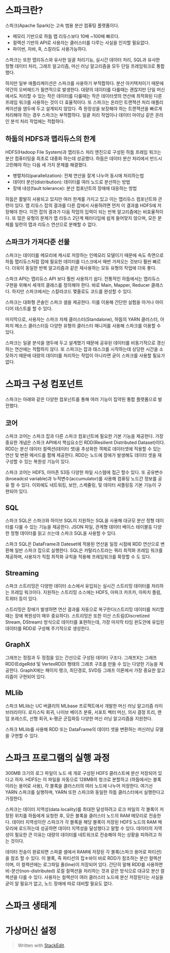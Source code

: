 # 스파크란?

스파크(Apache Spark)는 고속 범용 분산 컴퓨팅 플랫폼이다. 
* 메모리 기반으로 하둡 맵 리듀스보다 10배 ~100배 빠르다.
* 컬렉션 기반의 API로 사용자는 클러스터를 다루는 사실을 인지할 필요없다.
* 파이썬, 자바, R, 스칼라도 사용가능하다.

스파크는 또한 맵리듀스와 유사한 일괄 처리기능, 실시간 데이터 처리, SQL과 유사한 정형 데이터 처리, 그래프 알고리즘, 머신 러닝 알고리즘을 모두 단일 프레임워크로 통합했다.

하지만 일부 애플리케이션은 스파크를 사용하기 부적합하다. 분산 아키텍처이기 때문에 약간의 오버헤드가 필연적으로 발생한다. 대량의 데이터를 다룰때는 괜찮지만 단일 머신에서도 처리할 수 있는 작은 데이터를 다룰때는 작은 데이터셋의 연산에 최적화된 다른 프레임 워크를 사용하는 것이 더 효율적이다. 
또 스파크는 온라인 트랜잭션 처리 애플리케이션을 염두에 두고 설계되지 않았다. 즉 원장성을 보장해야 하는 트랜잭션을 빠르게 처리해야 하는 경우 스파크는 부적합하다. 일괄 처리 작업이나 데이터 마이닝 같은 온라인 분석 처리 작업에는 적합하다. 

## 하둡의 HDFS과 맵리듀스의 한계

HDFS(Hadoop File System)과 맵리듀스 처리 엔진으로 구성된 하둡 프레임 워크는 분산 컴퓨터팅을 최초로 대중화 하는데 성공했다. 하둡은 데이터 분산 처리에서 반드시 고민해야 하는 다음 세 가지 문제를 해결했다.

* 병렬처리(parallelization): 전체 연산을 잘게 나누어 동시에 처리하는법
* 데이터 분산(distribution): 데이터를 여러 노드로 분산하는 방법
* 장애 내성(fault tolerance): 분산 컴포넌트의 장애에 대응하는 방법

하둡은 활발히 사용되고 있지만 여러 한계를 가지고 있고 이는 맵리듀스 컴포넌트와 관련이 있다. 맵 리듀스 잡의 결과를 다른 잡에서 사용하려면 먼저 이 결과를 HDFS에 저장해야 한다. 이전 잡의 결과가 다음 작업의 입력이 되는 반복 알고리즘에는 비효율적이다. 또 많은 유형의 문제가 맵 리듀스 2단계 패러다임에 쉽게 들어맞지 않으며, 모든 문제를 일련의 맵과 리듀스 연산으로 분해할 수 없다. 

## 스파크가 가져다준 선물

스파크는 데이터를 메모리에 캐시로 저장하는 인메모리 모델이기 때문에 속도 측면으로 하둡 맵리듀스처럼 잡에 필요한 데이터를 디스크에서 매번 가져오는 것보다 훨씬 빠르다. 더욱이 동일한 반복 알고리즘과 같은 재사용하는 모듀 유형의 작업에 더욱 좋다. 

스파크 API는 맵리듀스 API 보다 훨씬 사용하기 쉽다.  전통적인 하둡에서는 맵리듀스 구현을 위해서 세개의 클래스를 정의해야 한다. 바로 Main, Mapper, Reducer 클래스다. 하지만 스파크에서는 스칼라코드 몇줄로도 코드를 완성할 수 있다. 

스파크는 대화형 콘솔인 스파크 셀을 제공한다. 이를 이용해 간단한 실험을 아거나 아이디어 데스트를 할 수 있다. 

마지막으로, 사용자는 스파크 자체 클러스터(Standalone), 하둡의 YARN 클러스터, 아파치 메소스 클러스터등 다양한 유형의 클러스터 매니저를 사용해 스파크를 이용할 수 있다. 

스파크는 일괄 분석을 염두에 두고 설계했기 때문에 공유된 데이터를 비동기적으로 갱신하는 연산에는 적합하지 않다. 또 스파크는 잡과 태스크를 시작하는데 상당한 시간을 소모하기 때문에 대량의 데이터를 처리하는 작업이 아니라면 굳이 스파크를 사용할 필요가 없다. 

# 스파크 구성 컴포넌트

스파크는 아래와 같은 다양한 컴포넌트를 통해 여러 기능이 집약된 통합 플랫폼으로 발전했다. 

## 코어

스파크 코어는 스파크 잡과 다른 스파크 컴포넌트에 필요한 기본 기능을 제공한다. 가장 중요한 개념은 스파크 API에서 핵심요소인 RDD(Resilient Distributed Dataset)이다. RDD는 분산 데이터 컬렉션(데이터 셋)을 추상화한 객체로 데이터셋에 적용할 수 있는 연산 및 변환 메서드를 함께 제공한다. RDD는 노드에 장애가 발생해도 데이터 셋을 재구성할 수 있는 복원성 기능이 있다.

스파크 코어는 HDFS, 아마존 S3등 다양한 파일 시스템에 접근 할수 있다. 또 공유변수(broeadcst variable)과 누적변수(accumulator)를 사용해 컴퓨팅 노드간 정보를 공유 할 수 있다. 이외에도 네트워킹, 보안, 스케쥴링, 및 데이터 셔플링등 기본 기능이 구현되어 있다. 

## SQL

스파크 SQL은 스파크와 하이브 SQL이 지원하는 SQL을 사용해 대규모 분산 정형 데이터를 다룰 수 있는 기능을 제공한다. JSON 파일, 관계형 데이터 베이스 테이블등 다양한 정형 데이터를 읽고 쓰는데 스파크 SQL을 사용할 수 있다. 

스파크 SQL은 DataFrame과 Dateset에 적용된 연산을 일정 시점에 RDD 연산으로 변환해 일반 스파크 잡으로 실행한다. SQL은 카탈리스트라는 쿼리 최적화 프레임 워크를 제공하며, 사용자가 직접 최적화 규칙을 적용해 프레임워크를 확장할 수 도 있다.  

## Streaming

스파크 스트리밍은 다양한 데이터 소스에서 유입되는 실시간 스트리밍 데이터를 처리하는 프레임 워크이다. 지원하는 스트리밍 소스에는 HDFS, 아파크 카프카, 아파치 플럼, 트위터 등이 있다. 

스트리밍은 장애가 발생하면 연산 결과를 자동으로 복구한다(스트리밍 데이터를 처리할때는 장애 복원성이 매우 중요하다). 스트리밍은 또한 이산 스트림(Discretized Stream, DStream) 방식으로 데이터를 표현하는데, 가장 마지막 타임 윈도안에 유입된 데이터를 RDD로 구성해 주기적으로 생성한다. 

## GraphX

그래프는 정점과 두 정점을 있는 간선으로 구성된 데이터 구조다. 그래프X는 그래프 RDD(EdgeRdd 및 VertexRDD) 형태의 그래프 구조를 만들 수 있는 다양한 기능을 제공한다.  GraphX에는 패이지 랭크, 최단경로, SVD등 그래프 이론에서 가장 중요한 알고리즘이 구현되어 있다. 

## MLlib

스파크 MLlib는 UC 버클리의 MLbase 프로젝트에서 개발한 머신 러닝 알고리즘 라이브러리이다. 
로지스틱 회귀, 나이브 베이즈 분류, 서포트 벡터 머신, 의사 결정 트리, 랜덤 포레스트, 선형 회귀, k-평균 군집화등 다양한 머신 러닝 알고리즘을 지원한다. 

스파크 MLlib를 사용해 RDD 또는 DataFrame의 데이터 셋을 변환하는 머신러닝 모델을 구현할 수 있다.

# 스파크 프로그램의 실행 과정

300MB 크기의 로그 파일이 노드 세 개로 구성된 HDFS 클러스트에 분산 저장되어 있다고 하자. HDFS는 이 파일을 자동으로 128MB의 청크로 분할하고 (하둡에서는 블록이라는 용어로 사용), 각 블록을 클러스터의 여러 노드에 나누어 저장한다. 여기선 YARN 스파크를 실행하며, YARN 또한 스파크와 동일한 하둡 클러스터에서 실행한다고 가정한다. 

스파크는 데이터 지역성(data locality)를 최대한 달성하려고 로크 파일의 각 블록이 저장된 위치를 하둡에게 요청한 후, 모든 블록을 클러스터 노드의 RAM 메모리로 전송한다. 데이터 지역성이란 스파크가 각 블록을 해당 블록이 저장된 HDFS 노드의 RAM 메모리에 로드하는데 성공하면 데이터 지역성을 달성했다고 말할 수 있다. 데이터의 지역성이 필요한 큰 이유는 대량의 데이터를 네트워크로 전송해야 하는 상황을 피하려고 하는 것이다. 

데이터 전송이 완료되면 스파클 셀에서 RAM에 저장된 각 블록(스파크 용어로 파티션)을 참조 할 수 있다. 이 블록, 즉 파티션의 집ㅎ바이 바로 RDD가 참조하는 분산 컬렉션이며, 이 컬렉션에는 로그파일 줄(line)이 저장되어 있다. 간단히 말해 RDD를 사용하면 비-분산(non-distributed) 로컬 컬렉션을 처리하는 것과 같은 방식으로 대규모 분산 컬렉션을 다를 수 있다. 사용자는 컬렉션이 여러 클러스터 노드에 분산 저장된다는 사실을 굳이 알 필요가 없고, 노드 장애에 따로 대비할 필요도 없다. 




# 스파크 생태계

# 가상머신 설정


> Written with [StackEdit](https://stackedit.io/).
<!--stackedit_data:
eyJoaXN0b3J5IjpbLTE0NTYyNjkxNywtMTkxMjQ4NzQyNSwtND
Q0NTA0NzYzLDU1NTAyNTU1OCwxNDQ0NDI4NTc5LDgxMDExNjAz
OCwtMTk5MTAzMjkzNCwzNTYxNzM0NjUsMjA5MjM2NjUzMCwtMT
g3OTI1Nzc1N119
-->